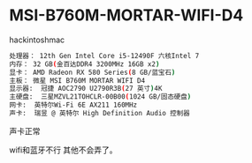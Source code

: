 # MSI-B760M-MORTAR-WIFI-D4
hackintoshmac
```sh
处理器： 12th Gen Intel Core i5-12490F 六核Intel 7
内存： 32 GB(金百达DDR4 3200MHz 16GB x2)
显卡： AMD Radeon RX 580 Series(8 GB/蓝宝石)
主板： 微星 MSI B760M MORTAR WIFI D4 
显示器:  冠捷 AOC2790 U2790R3B(27 英寸)4K
主硬盘:  三星MZVL21TOHCLR-00B00(1024 GB/固态硬盘)
网卡:  英特尔Wi-Fi 6E AX211 160MHz
声卡:  瑞昱 @ 英特尔 High Definition Audio 控制器
```

声卡正常

wifi和蓝牙不行  其他不会弄了。


